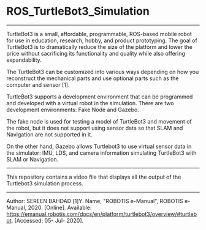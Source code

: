 # ROS_TurtleBot3_Simulation
________________
TurtleBot3 is a small, affordable, programmable, ROS-based mobile robot for use in education, research, hobby, and product prototyping. 
The goal of TurtleBot3 is to dramatically reduce the size of the platform and lower the price without sacrificing its functionality and quality while also offering expandability. 

The TurtleBot3 can be customized into various ways depending on how you reconstruct the mechanical parts and use optional parts such as the computer and sensor [1]. 

TurtleBot3 supports a development environment that can be programmed and developed with a virtual robot in the simulation.
There are two development environments: Fake Node and Gazebo.

The fake node is used for testing a model of TurtleBot3 and movement of the robot, but it does not support using sensor data so that SLAM and Navigation are not supported in it.

On the other hand, Gazebo allows Turtlebot3 to use virtual sensor data in the simulator: IMU, LDS, and camera information simulating TurtleBot3 with SLAM or Navigation.
__________

This repository contains a video file that displays all the output of the Turtlebot3 simulation process.

______
 Author: SEREEN BAHDAD
[1]Y. Name, "ROBOTIS e-Manual", ROBOTIS e-Manual, 2020. [Online]. Available: https://emanual.robotis.com/docs/en/platform/turtlebot3/overview/#turtlebot. [Accessed: 05- Jul- 2020].

